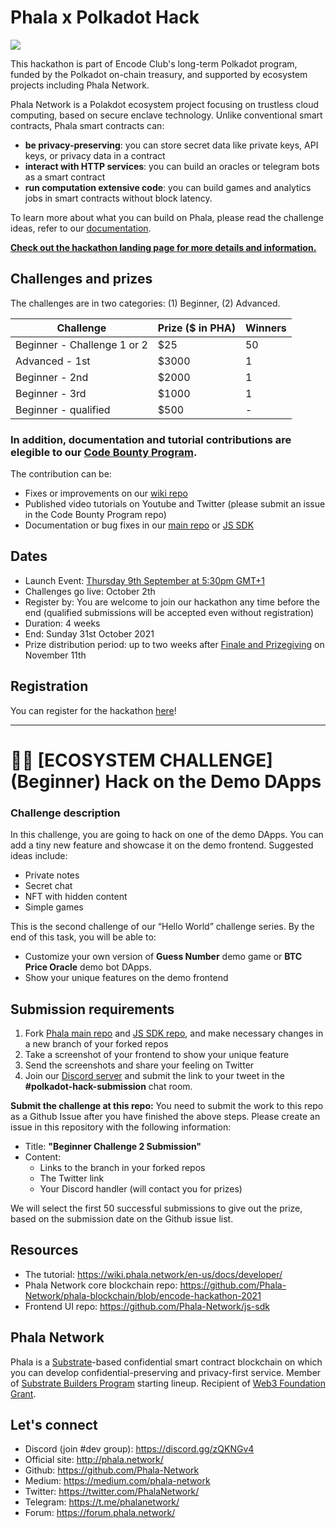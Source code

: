 # Phala x Polkadot Hack

![](https://miro.medium.com/max/1400/1*jGlQlTIwoDBLYmN83Kzrzw.jpeg)

This hackathon is part of Encode Club's long-term Polkadot program, funded by the Polkadot on-chain treasury, and supported by ecosystem projects including Phala Network.

Phala Network is a Polakdot ecosystem project focusing on trustless cloud computing, based on secure enclave technology. Unlike conventional smart contracts, Phala smart contracts can:

- **be privacy-preserving**: you can store secret data like private keys, API keys, or privacy data in a contract
- **interact with HTTP services**: you can build an oracles or telegram bots as a smart contract
- **run computation extensive code**: you can build games and analytics jobs in smart contracts without block latency.

To learn more about what you can build on Phala, please read the challenge ideas, refer to our [documentation](https://wiki.phala.network/en-us/docs/developer/).
<!-- and don't forget to join our workshop ==LINK, DATE==. -->

**[Check out the hackathon landing page for more details and information.](https://github.com/Phala-Network/Encode-Hackathon-2021)**

## Challenges and prizes

The challenges are in two categories: (1) Beginner, (2) Advanced.

| Challenge | Prize ($ in PHA) | Winners  |
|---|---|---|
| Beginner - Challenge 1 or 2  | $25 | 50 |
| Advanced - 1st  | $3000 | 1 |
| Beginner - 2nd  | $2000 | 1 |
| Beginner - 3rd  | $1000 | 1 |
| Beginner - qualified  | $500 | - |

### **In addition, documentation and tutorial contributions are elegible to our [Code Bounty Program](https://github.com/Phala-Network/bounty-program).**

The contribution can be:

- Fixes or improvements on our [wiki repo](https://github.com/Phala-Network/phala-wiki)
- Published video tutorials on Youtube and Twitter (please submit an issue in the Code Bounty Program repo)
- Documentation or bug fixes in our [main repo](https://github.com/Phala-Network/phala-blockchain) or [JS SDK](https://github.com/Phala-Network/js-sdk)

## Dates

- Launch Event: [Thursday 9th September at 5:30pm GMT+1](https://www.eventbrite.co.uk/e/polkadot-hack-launch-event-tickets-164838330885?aff=ebdsoporgprofile)
- Challenges go live: October 2th
- Register by: You are welcome to join our hackathon any time before the end (qualified submissions will be accepted even without registration)
- Duration: 4 weeks
- End: Sunday 31st October 2021
- Prize distribution period: up to two weeks after [Finale and Prizegiving](https://www.eventbrite.co.uk/e/polkadot-hack-finale-tickets-169310717915?aff=ebdsoporgprofile) on November 11th

## Registration

You can register for the hackathon [here](https://www.encode.club/polkadot-club-hackathon/#form)!

------------------------------------------------------------------------------------------

# 🧑‍💻 [ECOSYSTEM CHALLENGE] (**Beginner**) Hack on the Demo DApps

### Challenge description

In this challenge, you are going to hack on one of the demo DApps. You can add a tiny new feature and showcase it on the demo frontend. Suggested ideas include:

- Private notes
- Secret chat
- NFT with hidden content
- Simple games

This is the second challenge of our “Hello World” challenge series. By the end of this task, you will be able to:

- Customize your own version of **Guess Number** demo game or **BTC Price Oracle** demo bot DApps.
- Show your unique features on the demo frontend

## Submission requirements

1. Fork [Phala main repo](https://github.com/Phala-Network/phala-blockchain) and [JS SDK repo](https://github.com/Phala-Network/js-sdk), and make necessary changes in a new branch of your forked repos
2. Take a screenshot of your frontend to show your unique feature
3. Send the screenshots and share your feeling on Twitter
4. Join our [Discord server](https://discord.gg/zQKNGv4) and submit the link to your tweet in the **#polkadot-hack-submission** chat room.

**Submit the challenge at this repo:** You need to submit the work to this repo as a Github Issue after you have finished the above steps. Please create an issue in this repository with the following information:

- Title: **"Beginner Challenge 2 Submission"**
- Content:
    - Links to the branch in your forked repos
    - The Twitter link
    - Your Discord handler (will contact you for prizes)

We will select the first 50 successful submissions to give out the prize, based on the submission date on the Github issue list.

## Resources

- The tutorial: <https://wiki.phala.network/en-us/docs/developer/>
- Phala Network core blockchain repo: <https://github.com/Phala-Network/phala-blockchain/blob/encode-hackathon-2021>
- Frontend UI repo: <https://github.com/Phala-Network/js-sdk>

## Phala Network

Phala is a [Substrate](https://www.substrate.io/)-based confidential smart contract blockchain on which you can develop confidential-preserving and privacy-first service. Member of [Substrate Builders Program](https://www.substrate.io/builders-program/) starting lineup. Recipient of [Web3 Foundation Grant](https://web3.foundation/).


## Let's connect

- Discord (join #dev group): https://discord.gg/zQKNGv4
- Official site: http://phala.network/
- Github: https://github.com/Phala-Network
- Medium: https://medium.com/phala-network
- Twitter: https://twitter.com/PhalaNetwork/
- Telegram: https://t.me/phalanetwork/
- Forum: https://forum.phala.network/
<!-- - WeChat (CN): https://mp.weixin.qq.com/s/tyJsQIXsFh2sSpCsv1hY0Q -->
